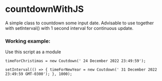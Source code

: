 # countdownWithJS

A simple class to countdown some input date.
Advisable to use together with setInterval() with 1 second interval for continuous update.

### Working example:
Use this script as a module

`timeForChristimas = new Coutdown(' 24 December 2022 23:49:59');`

`setInterval(() => {
timeForNewYear = new Coutdown(' 31 December 2022 23:49:59 GMT-0300');
}, 1000);`

